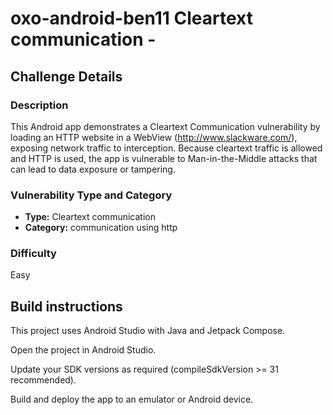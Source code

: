 # oxo-android-ben11 Cleartext communication - 

## Challenge Details

### Description

This Android app demonstrates a Cleartext Communication vulnerability by loading an HTTP website in a WebView (http://www.slackware.com/), exposing network traffic to interception.
Because cleartext traffic is allowed and HTTP is used, the app is vulnerable to Man-in-the-Middle attacks that can lead to data exposure or tampering.

### Vulnerability Type and Category
- **Type:** Cleartext communication
- **Category:** communication using http

### Difficulty
Easy

## Build instructions
This project uses Android Studio with Java and Jetpack Compose.

Open the project in Android Studio.

Update your SDK versions as required (compileSdkVersion >= 31 recommended).

Build and deploy the app to an emulator or Android device.
